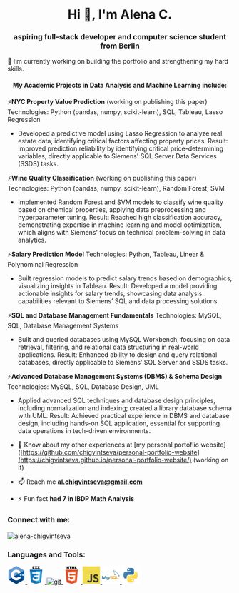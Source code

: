<h1 align="center">Hi 👋, I'm Alena C.</h1>
<h3 align="center">aspiring full-stack developer and computer science student from Berlin</h3>

🔭 I’m currently working on building the portfolio and strengthening my hard skills. 

<h4 align="center">My Academic Projects in Data Analysis and Machine Learning include:</h4>

⚡**NYC Property Value Prediction** (working on publishing this paper)
Technologies: Python (pandas, numpy, scikit-learn), SQL, Tableau, Lasso Regression
-	Developed a predictive model using Lasso Regression to analyze real estate data, identifying critical factors affecting property prices.
Result: Improved prediction reliability by identifying critical price-determining variables, directly applicable to Siemens' SQL Server Data Services (SSDS) tasks.

⚡**Wine Quality Classification** (working on publishing this paper)
Technologies: Python (pandas, numpy, scikit-learn), Random Forest, SVM
-	Implemented Random Forest and SVM models to classify wine quality based on chemical properties, applying data preprocessing and hyperparameter tuning.
Result: Reached high classification accuracy, demonstrating expertise in machine learning and model optimization, which aligns with Siemens' focus on technical problem-solving in data analytics.

⚡**Salary Prediction Model**
Technologies: Python, Tableau, Linear & Polynominal Regression
-	Built regression models to predict salary trends based on demographics, visualizing insights in Tableau.
Result: Developed a model providing actionable insights for salary trends, showcasing data analysis capabilities relevant to Siemens’ SQL and data processing solutions.

⚡**SQL and Database Management Fundamentals**
Technologies: MySQL, SQL, Database Management Systems
-	Built and queried databases using MySQL Workbench, focusing on data retrieval, filtering, and relational data structuring in real-world applications.
Result: Enhanced ability to design and query relational databases, directly applicable to Siemens’ SQL Server and SSDS tasks.

⚡**Advanced Database Management Systems (DBMS) & Schema Design**
Technologies: MySQL, SQL, Database Design, UML
-	Applied advanced SQL techniques and database design principles, including normalization and indexing; created a library database schema with UML.
Result: Achieved practical experience in DBMS and database design, including hands-on SQL application, essential for supporting data operations in tech-driven environments.

<!-- -  🌱 I’m currently learning **Java, Front-end tools and frameworks, CS for Digital Engineering (with CAD and C++)**

- 👯 I’m looking to collaborate on **open-source and university projects**

- 🤝 I’m looking for help with **improving my skills in full-stack development**

- 💬 Ask me about **ML and Visualization (with Python and Tableau), Predictive Analysis**-->

- 📄 Know about my other experiences at [my personal portoflio website]([https://github.com/chigvintseva/personal-portfolio-website](https://chigvintseva.github.io/personal-portfolio-website/) (working on it)

- 📫 Reach me **al.chigvintseva@gmail.com**

- ⚡ Fun fact **had 7 in IBDP Math Analysis**

<h3 align="left">Connect with me:</h3>
<p align="left">
<a href="https://linkedin.com/in/alena-chigvintseva" target="blank"><img align="center" src="https://raw.githubusercontent.com/rahuldkjain/github-profile-readme-generator/master/src/images/icons/Social/linked-in-alt.svg" alt="alena-chigvintseva" height="30" width="40" /></a>
</p>

<h3 align="left">Languages and Tools:</h3>
<p align="left"> <a href="https://www.w3schools.com/cpp/" target="_blank" rel="noreferrer"> <img src="https://raw.githubusercontent.com/devicons/devicon/master/icons/cplusplus/cplusplus-original.svg" alt="cplusplus" width="40" height="40"/> </a> <a href="https://www.w3schools.com/css/" target="_blank" rel="noreferrer"> <img src="https://raw.githubusercontent.com/devicons/devicon/master/icons/css3/css3-original-wordmark.svg" alt="css3" width="40" height="40"/> </a> <a href="https://git-scm.com/" target="_blank" rel="noreferrer"> <img src="https://www.vectorlogo.zone/logos/git-scm/git-scm-icon.svg" alt="git" width="40" height="40"/> </a> <a href="https://www.w3.org/html/" target="_blank" rel="noreferrer"> <img src="https://raw.githubusercontent.com/devicons/devicon/master/icons/html5/html5-original-wordmark.svg" alt="html5" width="40" height="40"/> </a> <a href="https://developer.mozilla.org/en-US/docs/Web/JavaScript" target="_blank" rel="noreferrer"> <img src="https://raw.githubusercontent.com/devicons/devicon/master/icons/javascript/javascript-original.svg" alt="javascript" width="40" height="40"/> </a> <a href="https://www.mysql.com/" target="_blank" rel="noreferrer"> <img src="https://raw.githubusercontent.com/devicons/devicon/master/icons/mysql/mysql-original-wordmark.svg" alt="mysql" width="40" height="40"/> </a> <a href="https://www.python.org" target="_blank" rel="noreferrer"> <img src="https://raw.githubusercontent.com/devicons/devicon/master/icons/python/python-original.svg" alt="python" width="40" height="40"/> </a> </p>
